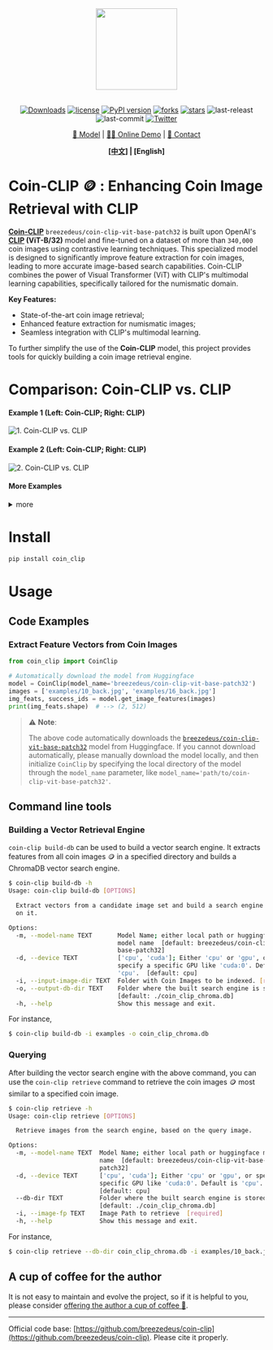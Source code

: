 <div align="center">
  <img src="./docs/images/coin-clip-logo.png" width="160px"/>
  <div>&nbsp;</div>

[![Downloads](https://static.pepy.tech/personalized-badge/coin_clip?period=total&units=international_system&left_color=grey&right_color=orange&left_text=Downloads)](https://pepy.tech/project/coin_clip)
[![license](https://img.shields.io/github/license/breezedeus/coin-clip)](./LICENSE)
[![PyPI version](https://badge.fury.io/py/coin_clip.svg)](https://badge.fury.io/py/coin_clip)
[![forks](https://img.shields.io/github/forks/breezedeus/coin-clip)](https://github.com/breezedeus/coin-clip)
[![stars](https://img.shields.io/github/stars/breezedeus/coin-clip)](https://github.com/breezedeus/coin-clip)
![last-releast](https://img.shields.io/github/release-date/breezedeus/coin-clip)
![last-commit](https://img.shields.io/github/last-commit/breezedeus/coin-clip)
[![Twitter](https://img.shields.io/twitter/url?url=https%3A%2F%2Ftwitter.com%2Fbreezedeus)](https://twitter.com/breezedeus)

[🧳 Model](https://huggingface.co/breezedeus/coin-clip-vit-base-patch32) |
[🛀🏻 Online Demo](https://huggingface.co/spaces/breezedeus/USA-Coin-Retrieval) |
[💬 Contact](https://www.breezedeus.com/join-group)

</div>

 <div align="center">
 <strong>

[[中文]](./README_cn.md) | [English]

 </strong>
</div>

# Coin-CLIP 🪙 : Enhancing Coin Image Retrieval with CLIP

**[Coin-CLIP](https://huggingface.co/breezedeus/coin-clip-vit-base-patch32)** `breezedeus/coin-clip-vit-base-patch32` is built upon 
OpenAI's **[CLIP](https://huggingface.co/openai/clip-vit-base-patch32) (ViT-B/32)** model and fine-tuned on 
a dataset of more than `340,000` coin images using contrastive learning techniques. This specialized model is designed to significantly improve feature extraction for coin images, leading to more accurate image-based search capabilities. Coin-CLIP combines the power of Visual Transformer (ViT) with CLIP's multimodal learning capabilities, specifically tailored for the numismatic domain.

**Key Features:**
- State-of-the-art coin image retrieval;
- Enhanced feature extraction for numismatic images;
- Seamless integration with CLIP's multimodal learning.


To further simplify the use of the **Coin-CLIP** model, this project provides tools for quickly building a coin image retrieval engine.

# Comparison: Coin-CLIP vs. CLIP

#### Example 1 (Left: Coin-CLIP; Right: CLIP)

![1. Coin-CLIP vs. CLIP](./docs/images/3-c.gif)

#### Example 2 (Left: Coin-CLIP; Right: CLIP)

![2. Coin-CLIP vs. CLIP](./docs/images/5-c.gif)

#### More Examples

<details>

<summary>more</summary>

Example 3 (Left: Coin-CLIP; Right: CLIP)
![3. Coin-CLIP vs. CLIP](./docs/images/1-c.gif)

Example 4 (Left: Coin-CLIP; Right: CLIP)
![4. Coin-CLIP vs. CLIP](./docs/images/4-c.gif)

Example 5 (Left: Coin-CLIP; Right: CLIP)
![5. Coin-CLIP vs. CLIP](./docs/images/2-c.gif)

Example 6 (Left: Coin-CLIP; Right: CLIP)
![6. Coin-CLIP vs. CLIP](./docs/images/6-c.gif)

</details>

# Install

```bash
pip install coin_clip
```

# Usage
## Code Examples

### Extract Feature Vectors from Coin Images

```python
from coin_clip import CoinClip

# Automatically download the model from Huggingface
model = CoinClip(model_name='breezedeus/coin-clip-vit-base-patch32')
images = ['examples/10_back.jpg', 'examples/16_back.jpg']
img_feats, success_ids = model.get_image_features(images)
print(img_feats.shape)  # --> (2, 512)
```

> ⚠️ **Note**:
> 
> The above code automatically downloads the [`breezedeus/coin-clip-vit-base-patch32`](https://huggingface.co/breezedeus/coin-clip-vit-base-patch32) model from Huggingface.
If you cannot download automatically, please manually download the model locally, and then initialize `CoinClip` by specifying the local directory of the model through the `model_name` parameter, like `model_name='path/to/coin-clip-vit-base-patch32'`.

## Command line tools

### Building a Vector Retrieval Engine

`coin-clip build-db` can be used to build a vector search engine. It extracts features from all coin images 🪙 in a specified directory and builds a ChromaDB vector search engine.

```bash
$ coin-clip build-db -h
Usage: coin-clip build-db [OPTIONS]

  Extract vectors from a candidate image set and build a search engine based
  on it.

Options:
  -m, --model-name TEXT       Model Name; either local path or huggingface
                              model name  [default: breezedeus/coin-clip-vit-
                              base-patch32]
  -d, --device TEXT           ['cpu', 'cuda']; Either 'cpu' or 'gpu', or
                              specify a specific GPU like 'cuda:0'. Default is
                              'cpu'.  [default: cpu]
  -i, --input-image-dir TEXT  Folder with Coin Images to be indexed. [required]
  -o, --output-db-dir TEXT    Folder where the built search engine is stored.
                              [default: ./coin_clip_chroma.db]
  -h, --help                  Show this message and exit.
```

For instance, 

```bash
$ coin-clip build-db -i examples -o coin_clip_chroma.db
```

### Querying
After building the vector search engine with the above command, you can use the `coin-clip retrieve` command to retrieve the coin images 🪙 most similar to a specified coin image.

```bash
$ coin-clip retrieve -h
Usage: coin-clip retrieve [OPTIONS]

  Retrieve images from the search engine, based on the query image.

Options:
  -m, --model-name TEXT  Model Name; either local path or huggingface model
                         name  [default: breezedeus/coin-clip-vit-base-
                         patch32]
  -d, --device TEXT      ['cpu', 'cuda']; Either 'cpu' or 'gpu', or specify a
                         specific GPU like 'cuda:0'. Default is 'cpu'.
                         [default: cpu]
  --db-dir TEXT          Folder where the built search engine is stored.
                         [default: ./coin_clip_chroma.db]
  -i, --image-fp TEXT    Image Path to retrieve  [required]
  -h, --help             Show this message and exit.
```

For instance, 

```bash
$ coin-clip retrieve --db-dir coin_clip_chroma.db -i examples/10_back.jpg
```


## A cup of coffee for the author

It is not easy to maintain and evolve the project, so if it is helpful to you, please consider [offering the author a cup of coffee 🥤](https://www.breezedeus.com/buy-me-coffee).

---

Official code base: [https://github.com/breezedeus/coin-clip](https://github.com/breezedeus/coin-clip). Please cite it properly.